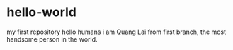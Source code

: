 # hello-world
my first repository
hello humans 
i am Quang Lai from first branch, the most handsome person in the world.
